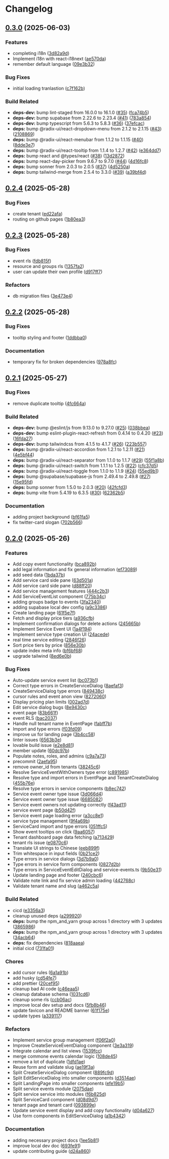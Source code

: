 # Changelog

## [0.3.0](https://github.com/schwannden/chabod/compare/v0.2.4...v0.3.0) (2025-06-03)


### Features

* completing i18n ([3d82a9d](https://github.com/schwannden/chabod/commit/3d82a9de256a18101a5f3e804338a8596b65b1f1))
* Implement i18n with react-i18next ([ae570da](https://github.com/schwannden/chabod/commit/ae570da033ddeb69566c3bd97f4263d1cba476aa))
* remember default language ([09e3b32](https://github.com/schwannden/chabod/commit/09e3b327d2192078acfdccb25b788c5b3d108577))


### Bug Fixes

* initial loading tranlastion ([c7f162b](https://github.com/schwannden/chabod/commit/c7f162bc53b6e4545f8215ae276ed0d5d622ccc3))


### Build Related

* **deps-dev:** bump lint-staged from 16.0.0 to 16.1.0 ([#35](https://github.com/schwannden/chabod/issues/35)) ([fca74b5](https://github.com/schwannden/chabod/commit/fca74b56f98053e315d75021897a6a5ba115afa4))
* **deps-dev:** bump supabase from 2.22.6 to 2.23.4 ([#41](https://github.com/schwannden/chabod/issues/41)) ([783a854](https://github.com/schwannden/chabod/commit/783a8546d95544aa17385866b8267b867b4cdc15))
* **deps-dev:** bump typescript from 5.6.3 to 5.8.3 ([#36](https://github.com/schwannden/chabod/issues/36)) ([37efcac](https://github.com/schwannden/chabod/commit/37efcacb84b750d96b3f84b34a79acfb2da35bd9))
* **deps:** bump @radix-ui/react-dropdown-menu from 2.1.2 to 2.1.15 ([#43](https://github.com/schwannden/chabod/issues/43)) ([2108869](https://github.com/schwannden/chabod/commit/2108869a0128f91681fe2daff69e1e38a7031a0b))
* **deps:** bump @radix-ui/react-menubar from 1.1.2 to 1.1.15 ([#40](https://github.com/schwannden/chabod/issues/40)) ([8dde3e7](https://github.com/schwannden/chabod/commit/8dde3e785cf1f519190baed417dfede49ca4516d))
* **deps:** bump @radix-ui/react-tooltip from 1.1.4 to 1.2.7 ([#42](https://github.com/schwannden/chabod/issues/42)) ([e364dd7](https://github.com/schwannden/chabod/commit/e364dd781822ee52445068b96fe94ec78f6b3f27))
* **deps:** bump react and @types/react ([#38](https://github.com/schwannden/chabod/issues/38)) ([13d2872](https://github.com/schwannden/chabod/commit/13d2872edc8221c3a3aea3d574ac13e63a2152e2))
* **deps:** bump react-day-picker from 9.6.7 to 9.7.0 ([#44](https://github.com/schwannden/chabod/issues/44)) ([4d16fc8](https://github.com/schwannden/chabod/commit/4d16fc80e71f7b1dba6c3ef45e80aeb708486e74))
* **deps:** bump sonner from 2.0.3 to 2.0.5 ([#37](https://github.com/schwannden/chabod/issues/37)) ([4d5250a](https://github.com/schwannden/chabod/commit/4d5250abcac5d98e8b7d59af0092cec63294dcc8))
* **deps:** bump tailwind-merge from 2.5.4 to 3.3.0 ([#39](https://github.com/schwannden/chabod/issues/39)) ([a39bf4d](https://github.com/schwannden/chabod/commit/a39bf4d0657cd707718e853537583105ba27a129))

## [0.2.4](https://github.com/schwannden/chabod/compare/v0.2.3...v0.2.4) (2025-05-28)


### Bug Fixes

* create tenant ([ed22afa](https://github.com/schwannden/chabod/commit/ed22afaeb1e760dace54313bf50cff162a34f1a8))
* routing on github pages ([1b80ea3](https://github.com/schwannden/chabod/commit/1b80ea34516a76b4c456039671541c8ea6d1ba36))

## [0.2.3](https://github.com/schwannden/chabod/compare/v0.2.2...v0.2.3) (2025-05-28)


### Bug Fixes

* event rls ([fdb815f](https://github.com/schwannden/chabod/commit/fdb815fcb048367158f38b4ae0d0516923883c1e))
* resource and groups rls ([1357fa2](https://github.com/schwannden/chabod/commit/1357fa2ab641f17d3495cacd2a8a9809a3d6d886))
* user can update their own profile ([d917ff7](https://github.com/schwannden/chabod/commit/d917ff72d035031a1a3e54e0a33ee7460d356969))


### Refactors

* db migration files ([3e473e4](https://github.com/schwannden/chabod/commit/3e473e46b29c2a808ebf05b7b822063a507cd67a))

## [0.2.2](https://github.com/schwannden/chabod/compare/v0.2.1...v0.2.2) (2025-05-28)


### Bug Fixes

* tooltip styling and footer ([1ddbba0](https://github.com/schwannden/chabod/commit/1ddbba01289abf432070fb0727823be65da98d22))


### Documentation

* temporary fix for broken dependencies ([978a8fc](https://github.com/schwannden/chabod/commit/978a8fcef0d8890796f412d2ad4c279e48e961aa))

## [0.2.1](https://github.com/schwannden/chabod/compare/v0.2.0...v0.2.1) (2025-05-27)


### Bug Fixes

* remove duplicate tooltip ([4fc664a](https://github.com/schwannden/chabod/commit/4fc664a2c8eaf1069033a990c34a574c8b981c22))


### Build Related

* **deps-dev:** bump @eslint/js from 9.13.0 to 9.27.0 ([#25](https://github.com/schwannden/chabod/issues/25)) ([038bbea](https://github.com/schwannden/chabod/commit/038bbeaa9c40e93d0a7ec56537e3a34a1ffd7cdd))
* **deps-dev:** bump eslint-plugin-react-refresh from 0.4.14 to 0.4.20 ([#23](https://github.com/schwannden/chabod/issues/23)) ([16fda27](https://github.com/schwannden/chabod/commit/16fda27f67768c4cc534bb60fce5768f7facb4ad))
* **deps-dev:** bump tailwindcss from 4.1.5 to 4.1.7 ([#26](https://github.com/schwannden/chabod/issues/26)) ([223b557](https://github.com/schwannden/chabod/commit/223b557d23e0d4820dc1142c364f42024ecede69))
* **deps:** bump @radix-ui/react-accordion from 1.2.1 to 1.2.11 ([#21](https://github.com/schwannden/chabod/issues/21)) ([4e5bf44](https://github.com/schwannden/chabod/commit/4e5bf4459df837a815f5dbca3b3409e7d229f04c))
* **deps:** bump @radix-ui/react-separator from 1.1.0 to 1.1.7 ([#29](https://github.com/schwannden/chabod/issues/29)) ([55f1a8b](https://github.com/schwannden/chabod/commit/55f1a8bb75cba935324a9b29f58a77c58f1b6c3d))
* **deps:** bump @radix-ui/react-switch from 1.1.1 to 1.2.5 ([#22](https://github.com/schwannden/chabod/issues/22)) ([cfc37d5](https://github.com/schwannden/chabod/commit/cfc37d576f46b347b580b868c3119d7462cd397e))
* **deps:** bump @radix-ui/react-toggle from 1.1.0 to 1.1.9 ([#24](https://github.com/schwannden/chabod/issues/24)) ([55ed9b1](https://github.com/schwannden/chabod/commit/55ed9b1c439c58c76459648f3c6e373fe2bb81e3))
* **deps:** bump @supabase/supabase-js from 2.49.4 to 2.49.8 ([#27](https://github.com/schwannden/chabod/issues/27)) ([15e95fd](https://github.com/schwannden/chabod/commit/15e95fddedde9c92bbd3a45b92a5118d31bde871))
* **deps:** bump sonner from 1.5.0 to 2.0.3 ([#20](https://github.com/schwannden/chabod/issues/20)) ([42fcfd3](https://github.com/schwannden/chabod/commit/42fcfd35fe2c647e1754e312982e9dcc22989030))
* **deps:** bump vite from 5.4.19 to 6.3.5 ([#30](https://github.com/schwannden/chabod/issues/30)) ([62362b5](https://github.com/schwannden/chabod/commit/62362b517206824bf4566cf42af1105423ee72ae))


### Documentation

* adding project background ([bf61fa5](https://github.com/schwannden/chabod/commit/bf61fa5fcb51e8c6441a14ac3358fce08de28f7f))
* fix twitter-card slogan ([702b566](https://github.com/schwannden/chabod/commit/702b56657f8f631cb6089795525ad5e2e22918c7))

## [0.2.0](https://github.com/schwannden/chabod/compare/v0.1.0...v0.2.0) (2025-05-26)


### Features

* Add copy event functionality ([bca892b](https://github.com/schwannden/chabod/commit/bca892b8022c05368d52caba61c8a8f9625b0a6b))
* add legal information and fix general information ([ef73089](https://github.com/schwannden/chabod/commit/ef7308906de1241529634eecd2e70ff75daadfa0))
* add seed data ([1bda37b](https://github.com/schwannden/chabod/commit/1bda37bc67c9f7f989c32ba15c597a3e3632d77a))
* Add service card side pane ([63d501a](https://github.com/schwannden/chabod/commit/63d501ad52256efa12cd4a2e1e0d4953db8d02e0))
* Add service card side pane ([d88ff20](https://github.com/schwannden/chabod/commit/d88ff2016e07ba41fea2fc7ae3774981b48defb7))
* Add service management features ([444c2b3](https://github.com/schwannden/chabod/commit/444c2b38e88b850c9cd9355faf107ba0b61174b1))
* Add ServiceEventList component ([775b34c](https://github.com/schwannden/chabod/commit/775b34c7c3bdd6d1c6fbf1ce021c8be538a31d84))
* adding groups badge to events ([3fa2340](https://github.com/schwannden/chabod/commit/3fa2340e59544f4ec17805b0684f52461d37907c))
* adding supabase local dev config ([a9c3386](https://github.com/schwannden/chabod/commit/a9c3386fb62d1f1cdd17886acb149be86706739e))
* Create landing page ([61f5e7f](https://github.com/schwannden/chabod/commit/61f5e7f3e026e3d1a2481c8e112297b367c46ec9))
* Fetch and display price tiers ([a936cfb](https://github.com/schwannden/chabod/commit/a936cfb2bc806a71db1c70cf6007b1da10c2e52c))
* Implement confirmation dialogs for delete actions ([245665b](https://github.com/schwannden/chabod/commit/245665b9b881ac1ac116dd9dfd6a2ccc8b135694))
* Implement Service Event UI ([1a4f194](https://github.com/schwannden/chabod/commit/1a4f194a1982fd3ff1e24537eb17227a98d8a12e))
* Implement service type creation UI ([24acede](https://github.com/schwannden/chabod/commit/24acede8084c494cfe525a4d8f92bf35269bdc08))
* real time service editing ([2846f26](https://github.com/schwannden/chabod/commit/2846f26bd9c22612b45d7e91481a40fc9ca8e786))
* Sort price tiers by price ([856e30b](https://github.com/schwannden/chabod/commit/856e30b6b5679d49379c86274090c2c2120931f5))
* update index meta info ([bf6bf68](https://github.com/schwannden/chabod/commit/bf6bf68e3625888a955f30e9e51490979fe22185))
* upgrade tailwind ([8ed6e0b](https://github.com/schwannden/chabod/commit/8ed6e0b43b0b35099935128199a3fae2bc7aee2f))


### Bug Fixes

* Auto-update service event list ([bc073b1](https://github.com/schwannden/chabod/commit/bc073b1e39757fedb3003842dbde73c39c866487))
* Correct type errors in CreateServiceDialog ([8aefaf3](https://github.com/schwannden/chabod/commit/8aefaf3120df5ffa302ddbdbdab816ac9260df7e))
* CreateServiceDialog type errors ([849438c](https://github.com/schwannden/chabod/commit/849438c49c0e3bf2ff11bef598486cf0dfd8a6d2))
* cursor rules and event anon view ([8272060](https://github.com/schwannden/chabod/commit/827206007e67ba8663a1e102d078adc35ed47ffb))
* Display pricing plan limits ([002ad7d](https://github.com/schwannden/chabod/commit/002ad7d2d21b185fe57d8b72f16ede77d0c75d1d))
* Edit service dialog bugs ([8e9430c](https://github.com/schwannden/chabod/commit/8e9430c19bdb362736dc13f01f67aca273fcd228))
* event page ([83b661f](https://github.com/schwannden/chabod/commit/83b661f50d3eedc416b0d45f10fe387d1c5de406))
* event RLS ([bac2037](https://github.com/schwannden/chabod/commit/bac20373c2e86ea135ff460ff025a4374ed374e0))
* Handle null tenant name in EventPage ([fabff7b](https://github.com/schwannden/chabod/commit/fabff7babee3ed13572f1d602bf7f540af767ef1))
* Import and type errors ([f03fd09](https://github.com/schwannden/chabod/commit/f03fd09f7624315297db8c5c72cf5f4b278c9f60))
* improve ux for landing page ([3b4cc58](https://github.com/schwannden/chabod/commit/3b4cc588a69ee3641eeb0f1227b520081ef3370f))
* linter issues ([6563b3e](https://github.com/schwannden/chabod/commit/6563b3e3b27b347fe1b34d8ce19a4c28d044d17b))
* lovable build issue ([e2e8d81](https://github.com/schwannden/chabod/commit/e2e8d818cbf8b086995cdfdd83987c32a973728e))
* member update ([60dc97b](https://github.com/schwannden/chabod/commit/60dc97b6a391fa462eb2edebb584cd5954165f6a))
* Populate notes, roles, and admins ([c9a7a73](https://github.com/schwannden/chabod/commit/c9a7a737b38b89c625882edc658da71cd3699f56))
* precommit ([2aefa95](https://github.com/schwannden/chabod/commit/2aefa956e6ae30e34fd223b797d2cf53c94a6465))
* remove owner_id from tenants ([38245c6](https://github.com/schwannden/chabod/commit/38245c6410ef3a45dd421aed172de05f3f19498f))
* Resolve ServiceEventWithOwners type error ([c891985](https://github.com/schwannden/chabod/commit/c891985b0def31823b8619c59eb13054b7fef687))
* Resolve type and import errors in EventPage and TenantCreateDialog ([455b76e](https://github.com/schwannden/chabod/commit/455b76e3621b265cefcd2e4d45bfbf32aac188c4))
* Resolve type errors in service components ([b8ec742](https://github.com/schwannden/chabod/commit/b8ec74249cef01460f802345addf172167f49731))
* Service event owner type issue ([3d066d4](https://github.com/schwannden/chabod/commit/3d066d49f0314bb58639b4521353d6f8309f89d7))
* Service event owner type issue ([6685082](https://github.com/schwannden/chabod/commit/668508222f7b1c13f7130933b6619f342f369ff3))
* Service event owners not updating correctly ([f43ad11](https://github.com/schwannden/chabod/commit/f43ad110093b88c8b845d59efca739af61cf0997))
* service event page ([b50d42f](https://github.com/schwannden/chabod/commit/b50d42fddaeda43f75e1cfa530944c70e392cd97))
* Service event page loading error ([a3cc8e1](https://github.com/schwannden/chabod/commit/a3cc8e16226efc6adeb1eda1b03d626137eeb86a))
* service type management ([9f4a69b](https://github.com/schwannden/chabod/commit/9f4a69b3d1767d7fdfccb7a3bcee55e66dc4e4ac))
* ServiceCard import and type errors ([051ffc5](https://github.com/schwannden/chabod/commit/051ffc500fd9fe1ea68646945f79d37c706e493d))
* Show event tooltips on click ([9aa6057](https://github.com/schwannden/chabod/commit/9aa605748396612f001140a1f614d07b53ceb6b2))
* Tenant dashboard page data fetching ([a713429](https://github.com/schwannden/chabod/commit/a713429883431a1e86241a290c2bb3c596c38c69))
* tenant rls issue ([e0870c6](https://github.com/schwannden/chabod/commit/e0870c6ba2251974f96d94e31742cac2808ebe8d))
* Translate UI strings to Chinese ([eeb899f](https://github.com/schwannden/chabod/commit/eeb899f8e0705a1f22db2fea728b01c19b749c0c))
* Trim whitespace in input fields ([0b21ce2](https://github.com/schwannden/chabod/commit/0b21ce280de15ee2a2266dc6990ff8692cc145f1))
* Type errors in service dialogs ([3d7b9a0](https://github.com/schwannden/chabod/commit/3d7b9a0b7ef20483b73f58e2dac57943244d34cf))
* Type errors in service form components ([0827d2b](https://github.com/schwannden/chabod/commit/0827d2b9af60c517764024ee755fabfb4674fd75))
* Type errors in ServiceEventEditDialog and service-events.ts ([9b50e31](https://github.com/schwannden/chabod/commit/9b50e318255a355964df68e5afaa05192107b256))
* Update landing page and footer ([240cbc6](https://github.com/schwannden/chabod/commit/240cbc6468e0470aac8bb403c857fa2f529c868e))
* Validate note link and fix service admin loading ([442768c](https://github.com/schwannden/chabod/commit/442768c7c6281780aba2c9276d0a9519c0de3faf))
* Validate tenant name and slug ([a462c5a](https://github.com/schwannden/chabod/commit/a462c5a45cfcfbb4dca943924bb2f72102636b04))


### Build Related

* cicd ([e3356a3](https://github.com/schwannden/chabod/commit/e3356a3275593536a30fbc1db716945d6f0d4f7b))
* cleanup unused deps ([a299920](https://github.com/schwannden/chabod/commit/a2999208ada27af19bce73158eea7c92c8ce6a8f))
* **deps:** bump the npm_and_yarn group across 1 directory with 3 updates ([3865986](https://github.com/schwannden/chabod/commit/3865986f816cb89fe434c62a462833a39951f688))
* **deps:** bump the npm_and_yarn group across 1 directory with 3 updates ([34acb64](https://github.com/schwannden/chabod/commit/34acb6485385c31ec0d91949d847ebc2268e7f59))
* **deps:** fix dependencies ([818aaea](https://github.com/schwannden/chabod/commit/818aaea3d386b658520b7316e8812a6e440ccf02))
* initial cicd ([731fa01](https://github.com/schwannden/chabod/commit/731fa0156b0ce1d6135c4a39cd743addbc34637d))


### Chores

* add cursor rules ([6a1a91b](https://github.com/schwannden/chabod/commit/6a1a91b3a5616cb40db298c7537a5a5b4d95e469))
* add husky ([cd54fe7](https://github.com/schwannden/chabod/commit/cd54fe7de838d8a68ed52bb0208430d59a52507a))
* add prettier ([20cef95](https://github.com/schwannden/chabod/commit/20cef957ffcdb6fddbd8c315e0d15e423a9f7e7a))
* cleanup bad AI code ([c46eaa5](https://github.com/schwannden/chabod/commit/c46eaa5e258c0eb5384768f10c2b596ccfdbc08a))
* cleanup database schema ([1031cd6](https://github.com/schwannden/chabod/commit/1031cd6770ba723b4efba03a6ffbdcd0429c216a))
* cleanup some rls ([ccb06ac](https://github.com/schwannden/chabod/commit/ccb06ac6473c7843f4355c719f28b08ba16a966e))
* improve local dev setup and docs ([5fb8b46](https://github.com/schwannden/chabod/commit/5fb8b46c43a7231903fbdbe5a18f8df20a233d66))
* update favicon and README banner ([61f175e](https://github.com/schwannden/chabod/commit/61f175ee6a7a7509224e21032946e8666abe7c1e))
* update types ([a339117](https://github.com/schwannden/chabod/commit/a3391170e6b381e23d8ef0c9a386c84e3425c3c4))


### Refactors

* Implement service group management ([f06f2a0](https://github.com/schwannden/chabod/commit/f06f2a04788bfa49f5f1f83e02184a8086bbe14d))
* Improve CreateServiceEventDialog component ([3e3a319](https://github.com/schwannden/chabod/commit/3e3a31937df2dcbb1ee841452f5ee12a57a5fa15))
* Integrate calendar and list views ([1539fcc](https://github.com/schwannden/chabod/commit/1539fcc090ad0060872c89633d29bf8c2c0fe175))
* merge commone events calendar logic ([108de45](https://github.com/schwannden/chabod/commit/108de455b0089d18f825db172e58cb0dca86445d))
* remove a lot of duplicate ([1dfd1ae](https://github.com/schwannden/chabod/commit/1dfd1ae0ccd2ff5153287c3200d3de0b54e0c457))
* Reuse form and validate slug ([ae19f3a](https://github.com/schwannden/chabod/commit/ae19f3a50d5c2fc8d650a545e8c404f6cd82cfb1))
* Split CreateServiceDialog component ([889fc9d](https://github.com/schwannden/chabod/commit/889fc9dc63e3a59c7b5a7edb51eba0ffa9af29b9))
* Split EditServiceDialog into smaller components ([d3514ae](https://github.com/schwannden/chabod/commit/d3514aefa4a6fcfcd1874b2f9999d13248c9f3c6))
* Split LandingPage into smaller components ([efe19b5](https://github.com/schwannden/chabod/commit/efe19b599406b57cae9a0f6b0bb90e9dd7f38725))
* Split service events module ([2075dae](https://github.com/schwannden/chabod/commit/2075dae559700e3c93c6bb1722258f9291084092))
* Split service service into modules ([f6b825d](https://github.com/schwannden/chabod/commit/f6b825df56ccc0eee57d1b1611bc9929ad32d0e4))
* Split ServiceCard component ([d08d9d7](https://github.com/schwannden/chabod/commit/d08d9d77d0cd466f662cee3c76cbf8cf2069f847))
* tenant page and tenant card ([093899e](https://github.com/schwannden/chabod/commit/093899e72db240d8e535dfc10123b2f5f3bab727))
* Update service event display and add copy functionality ([d04a627](https://github.com/schwannden/chabod/commit/d04a62743531913b750f7307ce993ec24323d831))
* Use form components in EditServiceDialog ([a1b4342](https://github.com/schwannden/chabod/commit/a1b4342514fe44d35fb9b12c1fb99a85925e0cf6))


### Documentation

* adding necessary project docs ([1ee5b81](https://github.com/schwannden/chabod/commit/1ee5b816d4fac5dd687c62a3dfc92c8065814a8d))
* improve local dev doc ([693fe91](https://github.com/schwannden/chabod/commit/693fe913395824f8a8c6199ba9171cf8b0d20641))
* update contributing guide ([d24a860](https://github.com/schwannden/chabod/commit/d24a8601e513c33bad2dce94218fe0881877e316))
